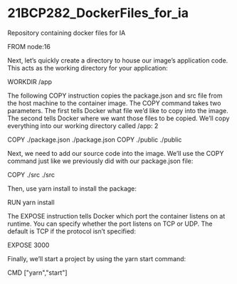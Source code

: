 # 21BCP282_DockerFiles_for_ia
Repository containing docker files for IA 

	
FROM node:16

Next, let’s quickly create a directory to house our image’s application code. This acts as the working directory for your application:


WORKDIR /app

The following COPY instruction copies the package.json and src file from the host machine to the container image. The COPY command takes two parameters. The first tells Docker what file we’d like to copy into the image. The second tells Docker where we want those files to be copied. We’ll copy everything into our working directory called /app:
2

COPY ./package.json ./package.json
COPY ./public ./public

Next, we need to add our source code into the image. We’ll use the COPY command just like we previously did with our package.json file:

COPY ./src ./src

Then, use yarn install to install the package:

RUN yarn install

The EXPOSE instruction tells Docker which port the container listens on at runtime. You can specify whether the port listens on TCP or UDP. The default is TCP if the protocol isn’t specified:

EXPOSE 3000

Finally, we’ll start a project by using the yarn start command:

CMD ["yarn","start"]

